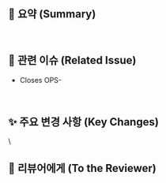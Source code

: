 ## 📄 요약 (Summary)
<!-- 이번 PR에서 어떤 작업을 했는지 간단하게 설명해주세요. -->

<br>

## 🔗 관련 이슈 (Related Issue)
<!-- 본 PR과 관련된 Jira 이슈 번호를 모두 적어주세요. -->

- Closes OPS-

<br>

## ✨ 주요 변경 사항 (Key Changes)
<!-- 이번 PR에서 중점적으로 봐야 할 변경 사항을 목록으로 작성해주세요. -->\
<!-- 리스트 형식으로 작성해주세요. -->
<!-- - (예시) 로그인 시 JWT 토큰을 발급하는 로직 추가 --> 
<!-- - (예시) 사용자 데이터베이스 스키마에 `last_login` 필드를 추가 -->
<!-- - (예시) 로그인 실패 시 에러 처리 로직을 보강 -->

<br>

## 🙏 리뷰어에게 (To the Reviewer)
<!-- 리뷰어가 특별히 신경 써서 봐주었으면 하는 부분이나, 테스트 시 참고할 사항이 있다면 알려주세요. -->
<!-- 최대한 작성해 주시되 없으면 X라고 써주세요. -->
<!-- - (예시) User 모델의 변경 사항이 DB 마이그레이션에 영향을 줄 수 있으니 이 부분을 중점적으로 봐주세요. -->
